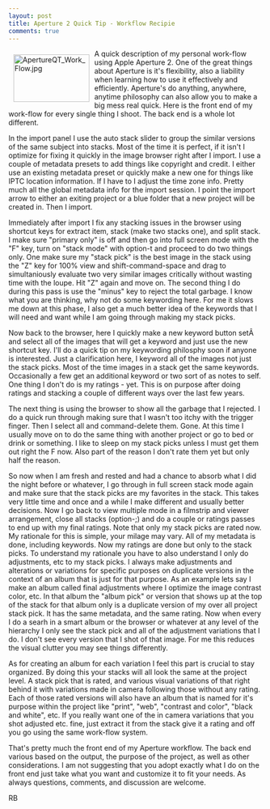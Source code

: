 ```yaml
---
layout: post
title: Aperture 2 Quick Tip - Workflow Recipie
comments: true
---
```

<a href="/wp-content/uploads/2008/ApertureQT_Work_Flow.jpg"><img title="ApertureQT_Work_Flow.jpg" src="/wp-content/uploads/2008/.thumbs/.ApertureQT_Work_Flow.jpg" border="0" alt="ApertureQT_Work_Flow.jpg" hspace="10" vspace="10" width="150" height="94" align="left" /></a>A quick description of my personal work-flow using Apple Aperture 2. One of the great things about Aperture is it's flexibility, also a liability when learning how to use it effectively and efficiently. Aperture's do anything, anywhere, anytime philosophy can also allow you to make a big mess real quick. Here is the front end of my work-flow for every single thing I shoot. The back end is a whole lot different.
<!--more-->
In the import panel I use the auto stack slider to group the similar versions of the same subject into stacks. Most of the time it is perfect, if it isn't I optimize for fixing it quickly in the image browser right after I import. I use a couple of metadata presets to add things like copyright and credit. I either use an existing metadata preset or quickly make a new one for things like IPTC location information. If I have to I adjust the time zone info. Pretty much all the global metadata info for the import session. I point the import arrow to either an exiting project or a blue folder that a new project will be created in. Then I import.

Immediately after import I fix any stacking issues in the browser using shortcut keys for extract item, stack (make two stacks one), and split stack. I make sure "primary only" is off and then go into full screen mode with the "F" key, turn on "stack mode" with option-t and proceed to do two things only. One make sure my "stack pick" is the best image in the stack using the "Z" key for 100% view and shift-command-space and drag to simultaniously evaluate two very similar images critically without wasting time with the loupe. Hit "Z" again and move on. The second thing I do during this pass is use the "minus" key to reject the total garbage. I know what you are thinking, why not do some keywording here. For me it slows me down at this phase, I also get a much better idea of the keywords that I will need and want while I am going through making my stack picks.

Now back to the browser, here I quickly make a new keyword button setÂ  and select all of the images that will get a keyword and just use the new shortcut key. I'll do a quick tip on my keywording philosphy soon if anyone is interested. Just a clarification here, I keyword all of the images not just the stack picks. Most of the time images in a stack get the same keywords. Occasionally a few get an additional keyword or two sort of as notes to self. One thing I don't do is my ratings - yet. This is on purpose after doing ratings and stacking a couple of different ways over the last few years.

The next thing is using the browser to show all the garbage that I rejected. I do a quick run through making sure that I wasn't too itchy with the trigger finger. Then I select all and command-delete them. Gone. At this time I usually move on to do the same thing with another project or go to bed or drink or something. I like to sleep on my stack picks unless I must get them out right the F now. Also part of the reason I don't rate them yet but only half the reason.

So now when I am fresh and rested and had a chance to absorb what I did the night before or whatever, I go through in full screen stack mode again and make sure that the stack picks are my favorites in the stack. This takes very little time and once and a while I make different and usually better decisions. Now I go back to view multiple mode in a filmstrip and viewer arrangement, close all stacks (option-;) and do a couple or ratings passes to end up with my final ratings. Note that only my stack picks are rated now. My rationale for this is simple, your milage may vary. All of my metadata is done, including keywords. Now my ratings are done but only to the stack picks. To understand my rationale you have to also understand I only do adjustments, etc to my stack picks. I always make adjustments and alterations or variations for specific purposes on duplicate versions in the context of an album that is just for that purpose. As an example lets say I make an album called final adjustments where I optimize the image contrast color, etc. In that album the "album pick" or version that shows up at the top of the stack for that album only is a duplicate version of my over all project stack pick. It has the same metadata, and the same rating. Now when every I do a searh in a smart album or the browser or whatever at any level of the hierarchy I only see the stack pick and all of the adjustment variations that I do. I don't see every version that I shot of that image. For me this reduces the visual clutter you may see things differently.

As for creating an album for each variation I feel this part is crucial to stay organized. By doing this your stacks will all look the same at the project level. A stack pick that is rated, and various visual variations of that right behind it with variations made in camera following those without any rating. Each of those rated versions will also have an album that is named for it's purpose within the project like "print", "web", "contrast and color", "black and white", etc. If you really want one of the in camera variations that you shot adjusted etc. fine, just extract it from the stack give it a rating and off you go using the same work-flow system.

That's pretty much the front end of my Aperture workflow. The back end various based on the output, the purpose of the project, as well as other considerations. I am not suggesting that you adopt exactly what I do on the front end just take what you want and customize it to fit your needs. As always questions, comments, and discussion are welcome.

RB